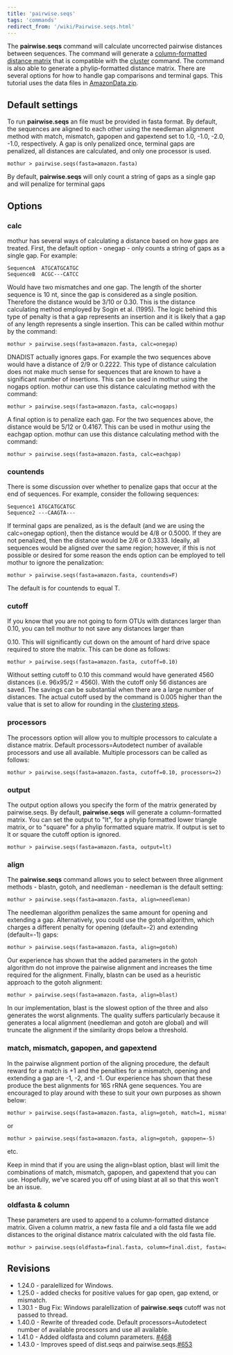 ```yaml
---
title: 'pairwise.seqs'
tags: 'commands'
redirect_from: '/wiki/Pairwise.seqs.html'
---
```

The **pairwise.seqs** command will calculate
uncorrected pairwise distances between sequences. The command will
generate a [column-formatted distance
matrix](column-formatted_distance_matrix) that is compatible
with the [cluster](cluster) command. The command is also able
to generate a phylip-formatted distance matrix. There are several
options for how to handle gap comparisons and terminal gaps. This
tutorial uses the data files in [
AmazonData.zip](https://mothur.s3.us-east-2.amazonaws.com/wiki/amazondata.zip).


## Default settings

To run **pairwise.seqs** an file must be provided in fasta format. By
default, the sequences are aligned to each other using the needleman
alignment method with match, mismatch, gapopen and gapextend set to 1.0,
-1.0, -2.0, -1.0, respectively. A gap is only penalized once, terminal
gaps are penalized, all distances are calculated, and only one processor
is used.

    mothur > pairwise.seqs(fasta=amazon.fasta)

By default, **pairwise.seqs** will only count a string of gaps as a single
gap and will penalize for terminal gaps

## Options

### calc

mothur has several ways of calculating a distance based on how gaps are
treated. First, the default option - onegap - only counts a string of
gaps as a single gap. For example:

    SequenceA  ATGCATGCATGC
    SequenceB  ACGC---CATCC

Would have two mismatches and one gap. The length of the shorter
sequence is 10 nt, since the gap is considered as a single position.
Therefore the distance would be 3/10 or 0.30. This is the distance
calculating method employed by Sogin et al. (1995). The logic behind
this type of penalty is that a gap represents an insertion and it is
likely that a gap of any length represents a single insertion. This can
be called within mothur by the command:

    mothur > pairwise.seqs(fasta=amazon.fasta, calc=onegap)

DNADIST actually ignores gaps. For example the two sequences above would
have a distance of 2/9 or 0.2222. This type of distance calculation does
not make much sense for sequences that are known to have a significant
number of insertions. This can be used in mothur using the nogaps
option. mothur can use this distance calculating method with the
command:

    mothur > pairwise.seqs(fasta=amazon.fasta, calc=nogaps)

A final option is to penalize each gap. For the two sequences above, the
distance would be 5/12 or 0.4167. This can be used in mothur using the
eachgap option. mothur can use this distance calculating method with the
command:

    mothur > pairwise.seqs(fasta=amazon.fasta, calc=eachgap)

### countends

There is some discussion over whether to penalize gaps that occur at the
end of sequences. For example, consider the following sequences:

    Sequence1 ATGCATGCATGC
    Sequence2 ---CAAGTA---

If terminal gaps are penalized, as is the default (and we are using the
calc=onegap option), then the distance would be 4/8 or 0.5000. If they
are not penalized, then the distance would be 2/6 or 0.3333. Ideally,
all sequences would be aligned over the same region; however, if this is
not possible or desired for some reason the ends option can be employed
to tell mothur to ignore the penalization:

    mothur > pairwise.seqs(fasta=amazon.fasta, countends=F)

The default is for countends to equal T.

### cutoff

If you know that you are not going to form OTUs with distances larger
than 0.10, you can tell mothur to not save any distances larger than

0\.10. This will significantly cut down on the amount of hard drive space
required to store the matrix. This can be done as follows:

    mothur > pairwise.seqs(fasta=amazon.fasta, cutoff=0.10)

Without setting cutoff to 0.10 this command would have generated 4560
distances (i.e. 96x95/2 = 4560). With the cutoff only 56 distances are
saved. The savings can be substantial when there are a large number of
distances. The actual cutoff used by the command is 0.005 higher than
the value that is set to allow for rounding in the [ clustering
steps](cluster#precision).

### processors

The processors option will allow you to multiple processors to calculate
a distance matrix. Default processors=Autodetect number of available
processors and use all available. Multiple processors can be called as
follows:

    mothur > pairwise.seqs(fasta=amazon.fasta, cutoff=0.10, processors=2)

### output

The output option allows you specify the form of the matrix generated by
pairwise.seqs. By default, **pairwise.seqs** will generate a
column-formatted matrix. You can set the output to "lt", for a phylip
formatted lower triangle matrix, or to "square" for a phylip formatted
square matrix. If output is set to lt or square the cutoff option is
ignored.

    mothur > pairwise.seqs(fasta=amazon.fasta, output=lt)

### align

The **pairwise.seqs** command allows you to select between three alignment
methods - blastn, gotoh, and needleman - needleman is the default
setting:

    mothur > pairwise.seqs(fasta=amazon.fasta, align=needleman)

The needleman algorithm penalizes the same amount for opening and
extending a gap. Alternatively, you could use the gotoh algorithm, which
charges a different penalty for opening (default=-2) and extending
(default=-1) gaps:

    mothur > pairwise.seqs(fasta=amazon.fasta, align=gotoh)

Our experience has shown that the added parameters in the gotoh
algorithm do not improve the pairwise alignment and increases the time
required for the alignment. Finally, blastn can be used as a heuristic
approach to the gotoh alignment:

    mothur > pairwise.seqs(fasta=amazon.fasta, align=blast)

In our implementation, blast is the slowest option of the three and also
generates the worst alignments. The quality suffers particularly because
it generates a local alignment (needleman and gotoh are global) and will
truncate the alignment if the similarity drops below a threshold.

### match, mismatch, gapopen, and gapextend

In the pairwise alignment portion of the aligning procedure, the default
reward for a match is +1 and the penalties for a mismatch, opening and
extending a gap are -1, -2, and -1. Our experience has shown that these
produce the best alignments for 16S rRNA gene sequences. You are
encouraged to play around with these to suit your own purposes as shown
below:

    mothur > pairwise.seqs(fasta=amazon.fasta, align=gotoh, match=1, mismatch=-3)

or

    mothur > pairwise.seqs(fasta=amazon.fasta, align=gotoh, gapopen=-5)

etc.

Keep in mind that if you are using the align=blast option, blast will
limit the combinations of match, mismatch, gapopen, and gapextend that
you can use. Hopefully, we've scared you off of using blast at all so
that this won't be an issue.

### oldfasta & column

These parameters are used to append to a column-formatted distance
matrix. Given a column matrix, a new fasta file and a old fasta file we
add distances to the original distance matrix calculated with the old
fasta file.

    mothur > pairwise.seqs(oldfasta=final.fasta, column=final.dist, fasta=amazon.fasta) 

## Revisions

-   1.24.0 - paralellized for Windows.
-   1.25.0 - added checks for positive values for gap open, gap extend,
    or mismatch.
-   1.30.1 - Bug Fix: Windows paralellization of **pairwise.seqs** cutoff
    was not passed to thread.
-   1.40.0 - Rewrite of threaded code. Default processors=Autodetect
    number of available processors and use all available.
-   1.41.0 - Added oldfasta and column parameters.
    [\#468](https://github.com/mothur/mothur/issues/468)
-   1.43.0 - Improves speed of dist.seqs and
    pairwise.seqs.[\#653](https://github.com/mothur/mothur/issues/653)



